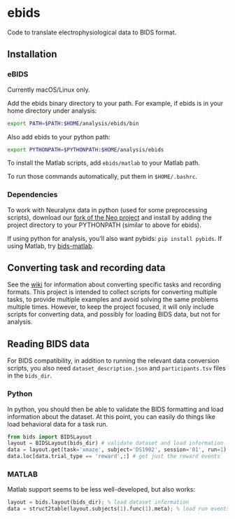 # ebids
Code to translate electrophysiological data to BIDS format.

## Installation

### eBIDS

Currently macOS/Linux only.

Add the ebids binary directory to your path. For example, if ebids is in your home directory under analysis:
```bash
export PATH=$PATH:$HOME/analysis/ebids/bin
```

Also add ebids to your python path:
```bash
export PYTHONPATH=$PYTHONPATH:$HOME/analysis/ebids
```

To install the Matlab scripts, add `ebids/matlab` to your Matlab path.

To run those commands automatically, put them in `$HOME/.bashrc`.

### Dependencies

To work with Neuralynx data in python (used for some preprocessing scripts), download our [fork of the Neo project](https://github.com/prestonlab/python-neo) and install by adding the project directory to your PYTHONPATH (similar to above for ebids).

If using python for analysis, you'll also want pybids: `pip install pybids`. If using Matlab, try [bids-matlab](https://github.com/bids-standard/bids-matlab).

## Converting task and recording data

See the [wiki](https://github.com/prestonlab/ebids/wiki) for information about converting specific tasks and recording formats. This project is intended to collect scripts for converting multiple tasks, to provide multiple examples and avoid solving the same problems multiple times. However, to keep the project focused, it will only include scripts for converting data, and possibly for loading BIDS data, but not for analysis.

## Reading BIDS data

For BIDS compatibility, in addition to running the relevant data conversion scripts, you also need `dataset_description.json` and `participants.tsv` files in the `bids_dir`.

### Python

In python, you should then be able to validate the BIDS formatting and load information about the dataset. At this point, you can easily do things like load behavioral data for a task run.

```python
from bids import BIDSLayout
layout = BIDSLayout(bids_dir) # validate dataset and load information
data = layout.get(task='xmaze', subject='DS1902', session='01', run=1).get_df() # load run events
data.loc[data.trial_type == 'reward',:] # get just the reward events
```

### MATLAB

Matlab support seems to be less well-developed, but also works:

```octave
layout = bids.layout(bids_dir); % load dataset information
data = struct2table(layout.subjects(1).func(1).meta); % load run events
```
